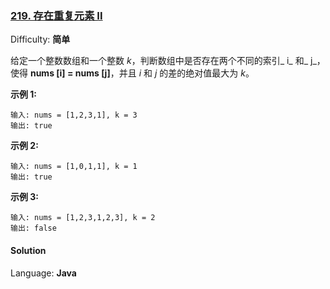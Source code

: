 ### [219\. 存在重复元素 II](https://leetcode-cn.com/problems/contains-duplicate-ii/)

Difficulty: **简单**


给定一个整数数组和一个整数 _k_，判断数组中是否存在两个不同的索引_ i_ 和_ j_，使得 **nums [i] = nums [j]**，并且 _i_ 和 _j_ 的差的绝对值最大为 _k_。

**示例 1:**

```
输入: nums = [1,2,3,1], k = 3
输出: true
```

**示例 2:**

```
输入: nums = [1,0,1,1], k = 1
输出: true
```

**示例 3:**

```
输入: nums = [1,2,3,1,2,3], k = 2
输出: false
```


#### Solution

Language: **Java**

```java
​
```